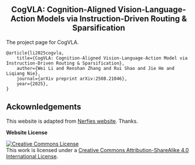 <div align="center">
<!-- <h1>JiuTian (九天) </h1> -->
<h2 class="papername"> CogVLA: Cognition-Aligned Vision-Language-Action Models via Instruction-Driven Routing & Sparsification</h2>
</div>

The project page for CogVLA.

```
@article{li2025cogvla,
    title={CogVLA: Cognition-Aligned Vision-Language-Action Model via Instruction-Driven Routing & Sparsification}, 
    author={Wei Li and Renshan Zhang and Rui Shao and Jie He and Liqiang Nie},
    journal={arXiv preprint arXiv:2508.21046},
    year={2025},
}
```

## Ackownledgements

This website is adapted from [Nerfies website](https://nerfies.github.io). Thanks.

**Website License**

<a rel="license" href="http://creativecommons.org/licenses/by-sa/4.0/"><img alt="Creative Commons License" style="border-width:0" src="https://i.creativecommons.org/l/by-sa/4.0/88x31.png" /></a><br />This work is licensed under a <a rel="license" href="http://creativecommons.org/licenses/by-sa/4.0/">Creative Commons Attribution-ShareAlike 4.0 International License</a>.